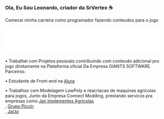 ### Ola, Eu Sou Leonardo, criador da SrVertex :coffee:

Comecei minha carreira como programador fazendo conteudos para o jogo

<img src="FS22_1c_long_white.png">

• Trabalhei com Projetos pessoais contribuindo com conteudo adicional pro jogo diretamente na Plataforma oficial Da Empresa GIANTS SOFTWARE.
Parceiros:

• Estudante de Front-end na <a href="https://www.alura.com.br/">Alura</a><br>

• Trabalhos com Modelagem LowPoly e reacriacao de maquinas agricolas para jogos, Junto da Empresa Connect Modding, 
prestando servicos pra empresas como <a href="https://www.jan.com.br">Jan Implementos Agrícolas</a><br>, <a href="https://piccin.com.br">Grupo Piccin</a><br>, <a href="https://jacto.com/brasil">Jacto</a><br>

